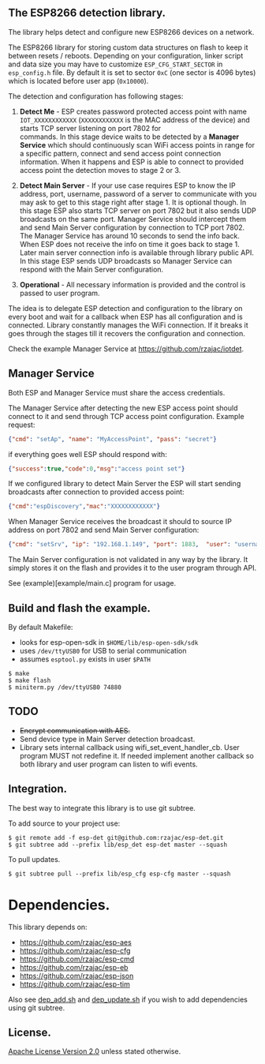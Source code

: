 ## The ESP8266 detection library.

The library helps detect and configure new ESP8266 devices on a network. 

The ESP8266 library for storing custom data structures on flash to keep it between resets / reboots.
Depending on your configuration, linker script and data size you may have to customize 
`ESP_CFG_START_SECTOR` in `esp_config.h` file. By default it is set 
to sector `0xC` (one sector is 4096 bytes) which is located before user app (`0x10000`).  

The detection and configuration has following stages:

1. **Detect Me** - ESP creates password protected access point with name `IOT_XXXXXXXXXXXX` 
(`XXXXXXXXXXXX` is the MAC address of the device) and starts TCP server listening on port 7802 for  
commands. In this stage device waits to be detected by a **Manager Service** which should
continuously scan WiFi access points in range for a specific pattern, connect and send 
access point connection information. When it happens and ESP is able to connect to 
provided access point the detection moves to stage 2 or 3. 

2. **Detect Main Server** - If your use case requires ESP to know the IP address, 
port, username, password of a server to communicate with you may ask to get to this 
stage right after stage 1. It is optional though. In this stage ESP also starts TCP 
server on port 7802 but it also sends UDP broadcasts on the same port. Manager Service 
should intercept them and send Main Server configuration by connection to TCP port 7802.
The Manager Service has around 10 seconds to send the info back. When ESP does not 
receive the info on time it goes back to stage 1. 
Later main server connection info is available through library public API. 
In this stage ESP sends UDP broadcasts so Manager Service can respond with the 
Main Server configuration.

3. **Operational** - All necessary information is provided and the control is passed to 
user program.

The idea is to delegate ESP detection and configuration to the library on every boot and
wait for a callback when ESP has all configuration and is connected. Library constantly manages
the WiFi connection. If it breaks it goes through the stages till it recovers the configuration
and connection.  

Check the example Manager Service at https://github.com/rzajac/iotdet.

## Manager Service

Both ESP and Manager Service must share the access credentials.

The Manager Service after detecting the new ESP access point should connect to it and send
through TCP access point configuration. Example request:

```json
{"cmd": "setAp", "name": "MyAccessPoint", "pass": "secret"}
``` 

if everything goes well ESP should respond with:

```json
{"success":true,"code":0,"msg":"access point set"}
```

If we configured library to detect Main Server the ESP will start sending broadcasts 
after connection to provided access point:

```json
{"cmd":"espDiscovery","mac":"XXXXXXXXXXXX"}
``` 

When Manager Service receives the broadcast it should to source IP address on port 7802 and send
Main Server configuration:

```json
{"cmd": "setSrv", "ip": "192.168.1.149", "port": 1883,  "user": "username", "pass": "secret"}
```

The Main Server configuration is not validated in any way by the library. It simply stores it
on the flash and provides it to the user program through API. 

See (example)[example/main.c] program for usage.

## Build and flash the example.

By default Makefile:
- looks for esp-open-sdk in `$HOME/lib/esp-open-sdk/sdk`
- uses `/dev/ttyUSB0` for USB to serial communication
- assumes `esptool.py` exists in user `$PATH`

```
$ make
$ make flash
$ miniterm.py /dev/ttyUSB0 74880
```

## TODO

- ~~Encrypt communication with AES.~~  
- Send device type in Main Server detection broadcast.
- Library sets internal callback using wifi_set_event_handler_cb. User program MUST not redefine it. If needed implement
another callback so both library and user program can listen to wifi events.

## Integration.

The best way to integrate this library is to use git subtree.

To add source to your project use:

```text
$ git remote add -f esp-det git@github.com:rzajac/esp-det.git
$ git subtree add --prefix lib/esp_det esp-det master --squash
```

To pull updates.

```text
$ git subtree pull --prefix lib/esp_cfg esp-cfg master --squash
```

# Dependencies.

This library depends on:

- https://github.com/rzajac/esp-aes
- https://github.com/rzajac/esp-cfg
- https://github.com/rzajac/esp-cmd
- https://github.com/rzajac/esp-eb
- https://github.com/rzajac/esp-json
- https://github.com/rzajac/esp-tim

Also see [dep_add.sh](dep_add.sh) and [dep_update.sh](dep_update.sh) if you wish to add dependencies using git subtree.

## License.

[Apache License Version 2.0](LICENSE) unless stated otherwise.